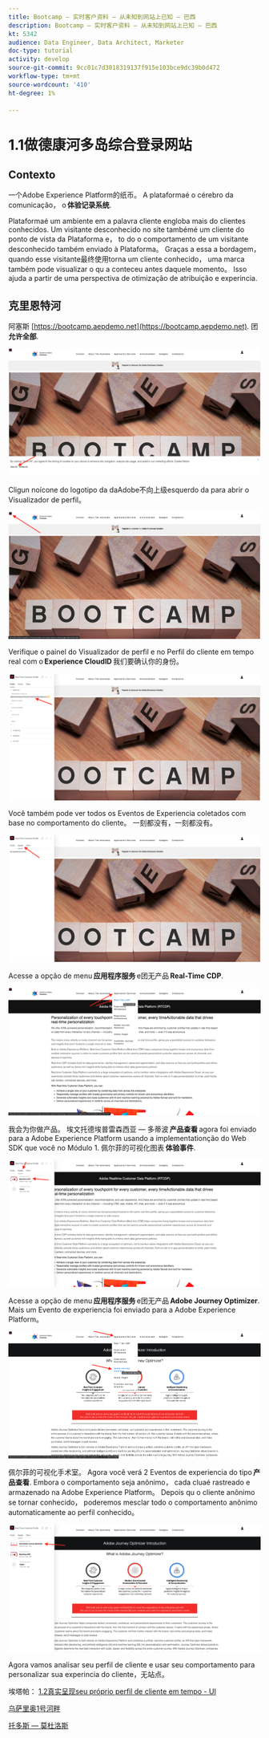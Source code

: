 ```yaml
---
title: Bootcamp — 实时客户资料 — 从未知到网站上已知 — 巴西
description: Bootcamp — 实时客户资料 — 从未知到网站上已知 — 巴西
kt: 5342
audience: Data Engineer, Data Architect, Marketer
doc-type: tutorial
activity: develop
source-git-commit: 9cc01c7d3018319137f915e103bce9dc39b0d472
workflow-type: tm+mt
source-wordcount: '410'
ht-degree: 1%

---
```


# 1.1做德康河多岛综合登录网站

## Contexto

一个Adobe Experience Platform的纸币。 A plataformaé o cérebro da comunicação， o **体验记录系统**.

Plataformaé um ambiente em a palavra cliente engloba mais do clientes conhecidos. Um visitante desconhecido no site tambémé um cliente do ponto de vista da Plataforma e， to do o comportamento de um visitante desconhecido também enviado à Plataforma。 Graças a essa a bordagem， quando esse visitante最终使用torna um cliente conhecido， uma marca também pode visualizar o qu a conteceu antes daquele momento。 Isso ajuda a partir de uma perspectiva de otimização de atribuição e experincia.

## 克里恩特河

阿塞斯 [https://bootcamp.aepdemo.net](https://bootcamp.aepdemo.net). 团 **允许全部**.

![DSN](./images/web8.png)

Cligun noícone do logotipo da daAdobe不向上级esquerdo da para abrir o Visualizador de perfil。

![演示](./images/pv1.png)

Verifique o painel do Visualizador de perfil e no Perfil do cliente em tempo real com o **Experience CloudID** 我们要确认你的身份。

![演示](./images/pv2.png)

Você também pode ver todos os Eventos de Experiencia coletados com base no comportamento do cliente。 一刻都没有，一刻都没有。

![演示](./images/pv3.png)

Acesse a opção de menu **应用程序服务** e团无产品 **Real-Time CDP**.

![演示](./images/pv4.png)

我会为你做产品。 埃文托德埃普雷森西亚 — 多蒂波 **产品查看** agora foi enviado para a Adobe Experience Platform usando a implementationção do Web SDK que você no Módulo 1. 佩尔菲的可视化图表 **体验事件**.

![演示](./images/pv5.png)

Acesse a opção de menu **应用程序服务** e团无产品 **Adobe Journey Optimizer**. Mais um Evento de experiencia foi enviado para a Adobe Experience Platform。

![演示](./images/pv7.png)

佩尔菲的可视化手术室。 Agora você verá 2 Eventos de experiencia do tipo **产品查看**. Embora o comportamento seja anônimo， cada cluaé rastreado e armazenado na Adobe Experience Platform。 Depois qu o cliente anônimo se tornar conhecido， poderemos mesclar todo o comportamento anônimo automaticamente ao perfil conhecido。

![演示](./images/pv8.png)

Agora vamos analisar seu perfil de cliente e usar seu comportamento para personalizar sua experincia do cliente，无站点。

埃塔帕： [1.2真实呈现seu próprio perfil de cliente em tempo - UI](./ex2.md)

[乌萨里奥1号河畔](./uc1.md)

[托多斯 — 莫杜洛斯](../../overview.md)
